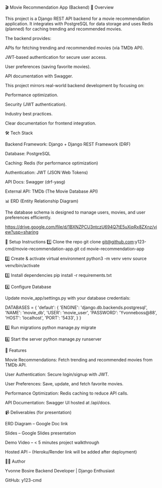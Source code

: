 🎬 Movie Recommendation App (Backend)
📌 Overview

This project is a Django REST API backend for a movie recommendation application.
It integrates with PostgreSQL for data storage and uses Redis (planned) for caching trending and recommended movies.

The backend provides:

APIs for fetching trending and recommended movies (via TMDb API).

JWT-based authentication for secure user access.

User preferences (saving favorite movies).

API documentation with Swagger.

This project mirrors real-world backend development by focusing on:

Performance optimization.

Security (JWT authentication).

Industry best practices.

Clear documentation for frontend integration.

🛠️ Tech Stack

Backend Framework: Django + Django REST Framework (DRF)

Database: PostgreSQL

Caching: Redis (for performance optimization)

Authentication: JWT (JSON Web Tokens)

API Docs: Swagger (drf-yasg)

External API: TMDb (The Movie Database API)

📊 ERD (Entity Relationship Diagram)

The database schema is designed to manage users, movies, and user preferences efficiently.

https://drive.google.com/file/d/1BXNZPCU3ntczU694Q7tE5uXipRx8ZXnz/view?usp=sharing

🚀 Setup Instructions
1️⃣ Clone the repo
git clone git@github.com:y123-cmd/movie-recommendation-app.git
cd movie-recommendation-app

2️⃣ Create & activate virtual environment
python3 -m venv venv
source venv/bin/activate

3️⃣ Install dependencies
pip install -r requirements.txt

4️⃣ Configure Database

Update movie_app/settings.py with your database credentials:

DATABASES = {
    'default': {
        'ENGINE': 'django.db.backends.postgresql',
        'NAME': 'movie_db',
        'USER': 'movie_user',
        'PASSWORD': 'Yvonneboss@88',
        'HOST': 'localhost',
        'PORT': '5433',
    }
}

5️⃣ Run migrations
python manage.py migrate

6️⃣ Start the server
python manage.py runserver

🔑 Features

Movie Recommendations:
Fetch trending and recommended movies from TMDb API.

User Authentication:
Secure login/signup with JWT.

User Preferences:
Save, update, and fetch favorite movies.

Performance Optimization:
Redis caching to reduce API calls.

API Documentation:
Swagger UI hosted at /api/docs.

📹 Deliverables (for presentation)

ERD Diagram – Google Doc link

Slides – Google Slides presentation

Demo Video – < 5 minutes project walkthrough

Hosted API – (Heroku/Render link will be added after deployment)

👨‍💻 Author

Yvonne Bosire
Backend Developer | Django Enthusiast

GitHub: y123-cmd
